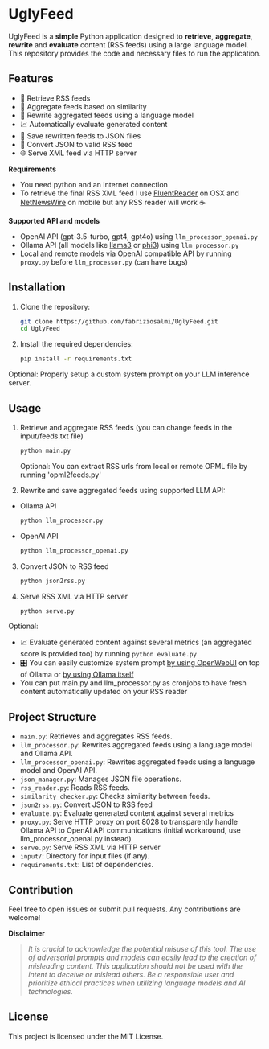 # UglyFeed

UglyFeed is a **simple** Python application designed to **retrieve**, **aggregate**, **rewrite** and **evaluate** content (RSS feeds) using a large language model. This repository provides the code and necessary files to run the application.

## Features

- 📡 Retrieve RSS feeds
- 🧮 Aggregate feeds based on similarity
- 🤖 Rewrite aggregated feeds using a language model
- 📈 Automatically evaluate generated content
- 💾 Save rewritten feeds to JSON files
- 🔁 Convert JSON to valid RSS feed
- 🌐 Serve XML feed via HTTP server

**Requirements**

- You need python and an Internet connection 
- To retrieve the final RSS XML feed I use [FluentReader](https://github.com/yang991178/fluent-reader) on OSX and [NetNewsWire](https://netnewswire.com/) on mobile but any RSS reader will work ☕️

**Supported API and models**

- OpenAI API (gpt-3.5-turbo, gpt4, gpt4o) using `llm_processor_openai.py`
- Ollama API (all models like [llama3](https://ollama.com/library/llama3) or [phi3](https://ollama.com/library/phi3)) using `llm_processor.py`
- Local and remote models via OpenAI compatible API by running `proxy.py` before `llm_processor.py` (can have bugs)

## Installation

1. Clone the repository:
    ```sh
    git clone https://github.com/fabriziosalmi/UglyFeed.git
    cd UglyFeed
    ```

2. Install the required dependencies:
    ```sh
    pip install -r requirements.txt
    ```
Optional: 
Properly setup a custom system prompt on your LLM inference server.
   
## Usage

1. Retrieve and aggregate RSS feeds (you can change feeds in the input/feeds.txt file)
    ```sh
    python main.py
    ```

   Optional: You can extract RSS urls from local or remote OPML file by running 'opml2feeds.py'

2. Rewrite and save aggregated feeds using supported LLM API:

 - Ollama API
    ```sh
    python llm_processor.py
    ```
 - OpenAI API
    ```sh
    python llm_processor_openai.py
    ```
    
3. Convert JSON to RSS feed
    ```sh
    python json2rss.py
    ```
    
4. Serve RSS XML via HTTP server
    ```sh
    python serve.py
    ```

Optional:
- 📈 Evaluate generated content against several metrics (an aggregated score is provided too) by running `python evaluate.py`
- 🎛️ You can easily customize system prompt [by using OpenWebUI](https://github.com/open-webui/open-webui) on top of Ollama or [by using Ollama itself](https://github.com/ollama/ollama/blob/main/docs/modelfile.md)
- You can put main.py and llm_processor.py as cronjobs to have fresh content automatically updated on your RSS reader


## Project Structure

- `main.py`: Retrieves and aggregates RSS feeds.
- `llm_processor.py`: Rewrites aggregated feeds using a language model and Ollama API.
- `llm_processor_openai.py`: Rewrites aggregated feeds using a language model and OpenAI API.
- `json_manager.py`: Manages JSON file operations.
- `rss_reader.py`: Reads RSS feeds.
- `similarity_checker.py`: Checks similarity between feeds.
- `json2rss.py`: Convert JSON to RSS feed
- `evaluate.py`: Evaluate generated content against several metrics
- `proxy.py`: Serve HTTP proxy on port 8028 to transparently handle Ollama API to OpenAI API communications (initial workaround, use llm_processor_openai.py instead)
- `serve.py`: Serve RSS XML via HTTP server
- `input/`: Directory for input files (if any).
- `requirements.txt`: List of dependencies.

## Contribution

Feel free to open issues or submit pull requests. Any contributions are welcome!

**Disclaimer**

> _It is crucial to acknowledge the potential misuse of this tool. The use of adversarial prompts and models can easily lead to the creation of misleading content. This application should not be used with the intent to deceive or mislead others. Be a responsible user and prioritize ethical practices when utilizing language models and AI technologies._

## License

This project is licensed under the MIT License.
